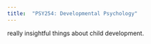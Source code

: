 ```yaml
---
title:  "PSY254: Developmental Psychology"
---
```


really insightful things about child development. 